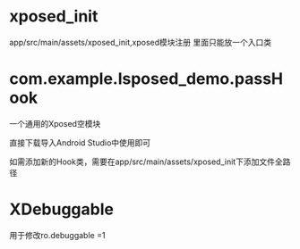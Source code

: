 # xposed_init
app/src/main/assets/xposed_init,xposed模块注册
里面只能放一个入口类

# com.example.lsposed_demo.passHook
一个通用的Xposed空模块

直接下载导入Android Studio中使用即可

如需添加新的Hook类，需要在app/src/main/assets/xposed_init下添加文件全路径

# XDebuggable
用于修改ro.debuggable =1 
